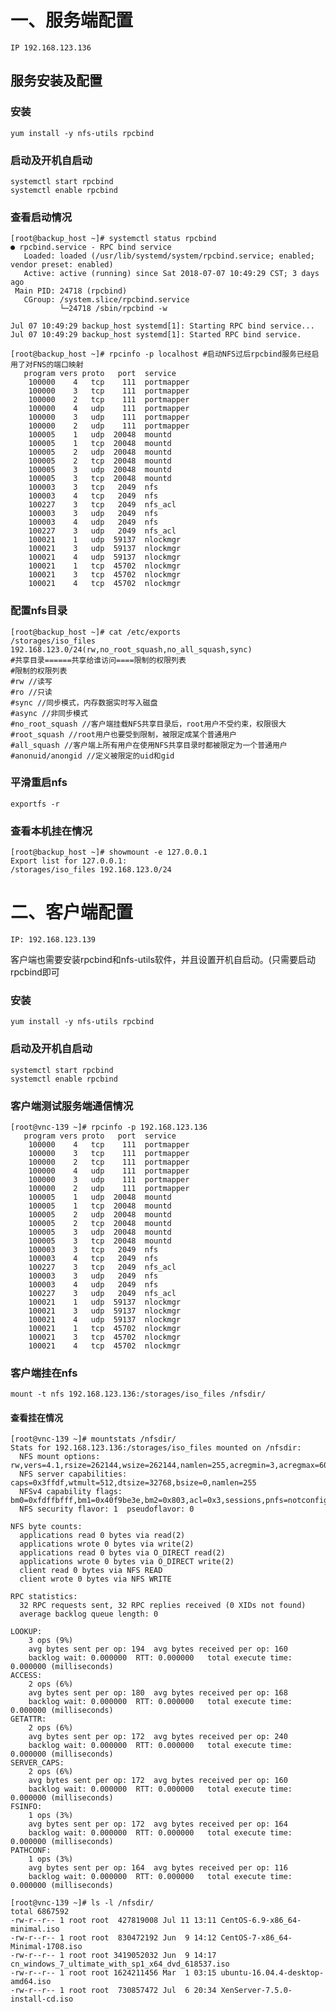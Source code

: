 ﻿# 一、服务端配置```IP 192.168.123.136```## 服务安装及配置### 安装```yum install -y nfs-utils rpcbind```### 启动及开机自启动```systemctl start rpcbindsystemctl enable rpcbind```### 查看启动情况```[root@backup_host ~]# systemctl status rpcbind● rpcbind.service - RPC bind service   Loaded: loaded (/usr/lib/systemd/system/rpcbind.service; enabled; vendor preset: enabled)   Active: active (running) since Sat 2018-07-07 10:49:29 CST; 3 days ago Main PID: 24718 (rpcbind)   CGroup: /system.slice/rpcbind.service           └─24718 /sbin/rpcbind -wJul 07 10:49:29 backup_host systemd[1]: Starting RPC bind service...Jul 07 10:49:29 backup_host systemd[1]: Started RPC bind service.``````[root@backup_host ~]# rpcinfo -p localhost #启动NFS过后rpcbind服务已经启用了对FNS的端口映射   program vers proto   port  service    100000    4   tcp    111  portmapper    100000    3   tcp    111  portmapper    100000    2   tcp    111  portmapper    100000    4   udp    111  portmapper    100000    3   udp    111  portmapper    100000    2   udp    111  portmapper    100005    1   udp  20048  mountd    100005    1   tcp  20048  mountd    100005    2   udp  20048  mountd    100005    2   tcp  20048  mountd    100005    3   udp  20048  mountd    100005    3   tcp  20048  mountd    100003    3   tcp   2049  nfs    100003    4   tcp   2049  nfs    100227    3   tcp   2049  nfs_acl    100003    3   udp   2049  nfs    100003    4   udp   2049  nfs    100227    3   udp   2049  nfs_acl    100021    1   udp  59137  nlockmgr    100021    3   udp  59137  nlockmgr    100021    4   udp  59137  nlockmgr    100021    1   tcp  45702  nlockmgr    100021    3   tcp  45702  nlockmgr    100021    4   tcp  45702  nlockmgr```### 配置nfs目录```[root@backup_host ~]# cat /etc/exports/storages/iso_files 192.168.123.0/24(rw,no_root_squash,no_all_squash,sync)#共享目录======共享给谁访问====限制的权限列表#限制的权限列表#rw //读写#ro //只读#sync //同步模式，内存数据实时写入磁盘#async //非同步模式#no_root_squash //客户端挂载NFS共享目录后，root用户不受约束，权限很大#root_squash //root用户也要受到限制，被限定成某个普通用户#all_squash //客户端上所有用户在使用NFS共享目录时都被限定为一个普通用户#anonuid/anongid //定义被限定的uid和gid```### 平滑重启nfs```exportfs -r```### 查看本机挂在情况```[root@backup_host ~]# showmount -e 127.0.0.1Export list for 127.0.0.1:/storages/iso_files 192.168.123.0/24```# 二、客户端配置```IP: 192.168.123.139```客户端也需要安装rpcbind和nfs-utils软件，并且设置开机自启动。(只需要启动rpcbind即可### 安装```yum install -y nfs-utils rpcbind```### 启动及开机自启动```systemctl start rpcbindsystemctl enable rpcbind```### 客户端测试服务端通信情况```[root@vnc-139 ~]# rpcinfo -p 192.168.123.136   program vers proto   port  service    100000    4   tcp    111  portmapper    100000    3   tcp    111  portmapper    100000    2   tcp    111  portmapper    100000    4   udp    111  portmapper    100000    3   udp    111  portmapper    100000    2   udp    111  portmapper    100005    1   udp  20048  mountd    100005    1   tcp  20048  mountd    100005    2   udp  20048  mountd    100005    2   tcp  20048  mountd    100005    3   udp  20048  mountd    100005    3   tcp  20048  mountd    100003    3   tcp   2049  nfs    100003    4   tcp   2049  nfs    100227    3   tcp   2049  nfs_acl    100003    3   udp   2049  nfs    100003    4   udp   2049  nfs    100227    3   udp   2049  nfs_acl    100021    1   udp  59137  nlockmgr    100021    3   udp  59137  nlockmgr    100021    4   udp  59137  nlockmgr    100021    1   tcp  45702  nlockmgr    100021    3   tcp  45702  nlockmgr    100021    4   tcp  45702  nlockmgr```### 客户端挂在nfs```mount -t nfs 192.168.123.136:/storages/iso_files /nfsdir/```#### 查看挂在情况```[root@vnc-139 ~]# mountstats /nfsdir/Stats for 192.168.123.136:/storages/iso_files mounted on /nfsdir:  NFS mount options: rw,vers=4.1,rsize=262144,wsize=262144,namlen=255,acregmin=3,acregmax=60,acdirmin=30,acdirmax=60,hard,proto=tcp,port=0,timeo=600,retrans=2,sec=sys,clientaddr=192.168.123.139,local_lock=none  NFS server capabilities: caps=0x3ffdf,wtmult=512,dtsize=32768,bsize=0,namlen=255  NFSv4 capability flags: bm0=0xfdffbfff,bm1=0x40f9be3e,bm2=0x803,acl=0x3,sessions,pnfs=notconfigured  NFS security flavor: 1  pseudoflavor: 0NFS byte counts:  applications read 0 bytes via read(2)  applications wrote 0 bytes via write(2)  applications read 0 bytes via O_DIRECT read(2)  applications wrote 0 bytes via O_DIRECT write(2)  client read 0 bytes via NFS READ  client wrote 0 bytes via NFS WRITERPC statistics:  32 RPC requests sent, 32 RPC replies received (0 XIDs not found)  average backlog queue length: 0LOOKUP:	3 ops (9%) 	avg bytes sent per op: 194	avg bytes received per op: 160	backlog wait: 0.000000 	RTT: 0.000000 	total execute time: 0.000000 (milliseconds)ACCESS:	2 ops (6%) 	avg bytes sent per op: 180	avg bytes received per op: 168	backlog wait: 0.000000 	RTT: 0.000000 	total execute time: 0.000000 (milliseconds)GETATTR:	2 ops (6%) 	avg bytes sent per op: 172	avg bytes received per op: 240	backlog wait: 0.000000 	RTT: 0.000000 	total execute time: 0.000000 (milliseconds)SERVER_CAPS:	2 ops (6%) 	avg bytes sent per op: 172	avg bytes received per op: 160	backlog wait: 0.000000 	RTT: 0.000000 	total execute time: 0.000000 (milliseconds)FSINFO:	1 ops (3%) 	avg bytes sent per op: 172	avg bytes received per op: 164	backlog wait: 0.000000 	RTT: 0.000000 	total execute time: 0.000000 (milliseconds)PATHCONF:	1 ops (3%) 	avg bytes sent per op: 164	avg bytes received per op: 116	backlog wait: 0.000000 	RTT: 0.000000 	total execute time: 0.000000 (milliseconds)``````[root@vnc-139 ~]# ls -l /nfsdir/total 6867592-rw-r--r-- 1 root root  427819008 Jul 11 13:11 CentOS-6.9-x86_64-minimal.iso-rw-r--r-- 1 root root  830472192 Jun  9 14:12 CentOS-7-x86_64-Minimal-1708.iso-rw-r--r-- 1 root root 3419052032 Jun  9 14:17 cn_windows_7_ultimate_with_sp1_x64_dvd_618537.iso-rw-r--r-- 1 root root 1624211456 Mar  1 03:15 ubuntu-16.04.4-desktop-amd64.iso-rw-r--r-- 1 root root  730857472 Jul  6 20:34 XenServer-7.5.0-install-cd.iso```